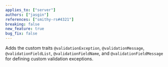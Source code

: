 ```yaml
---
applies_to: ["server"]
authors: ["jasgin"]
references: ["smithy-rs#4321"]
breaking: false
new_feature: true
bug_fix: false
---
```


Adds the custom traits `@validationException`, `@validationMessage`, `@validationFieldList`, `@validationFieldName`, and `@validationFieldMessage`
for defining custom validation exceptions.
